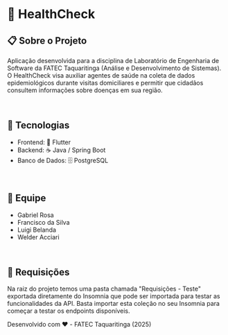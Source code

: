 # 🏥 HealthCheck
## 📋 Sobre o Projeto
Aplicação desenvolvida para a disciplina de Laboratório de Engenharia de Software da FATEC Taquaritinga (Análise e Desenvolvimento de Sistemas). O HealthCheck visa auxiliar agentes de saúde na coleta de dados epidemiológicos durante visitas domiciliares e permitir que cidadãos consultem informações sobre doenças em sua região.

<br>

## 🚀 Tecnologias
- Frontend: 📱 Flutter
- Backend: ☕ Java / Spring Boot
- Banco de Dados: 🗄️ PostgreSQL

<br>

## 👥 Equipe
- Gabriel Rosa
- Francisco da Silva
- Luigi Belanda
- Welder Acciari

<br>

## 🧪 Requisições
Na raiz do projeto temos uma pasta chamada "Requisições - Teste" exportada diretamente do Insomnia que pode ser importada para testar as funcionalidades da API. Basta importar esta coleção no seu Insomnia para começar a testar os endpoints disponíveis.

Desenvolvido com ❤️ - FATEC Taquaritinga (2025)
